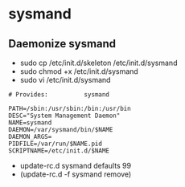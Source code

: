 sysmand
=======

Daemonize sysmand
-----------------
* sudo cp /etc/init.d/skeleton /etc/init.d/sysmand
* sudo chmod +x /etc/init.d/sysmand
* sudo vi /etc/init.d/sysmand
```
# Provides:          sysmand

PATH=/sbin:/usr/sbin:/bin:/usr/bin
DESC="System Management Daemon"
NAME=sysmand
DAEMON=/var/sysmand/bin/$NAME
DAEMON_ARGS=
PIDFILE=/var/run/$NAME.pid
SCRIPTNAME=/etc/init.d/$NAME
```

* update-rc.d sysmand defaults 99
* (update-rc.d -f sysmand remove)

